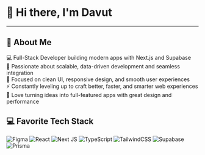 # 👋 Hi there, I'm Davut 
-----------------------------------------------------------------------------------------------------------------------------------------------------------

## 💫 About Me
💻 Full-Stack Developer building modern apps with Next.js and Supabase<br>🧩 Passionate about scalable, data-driven development and seamless integration<br>🎨 Focused on clean UI, responsive design, and smooth user experiences<br>⚡ Constantly leveling up to craft better, faster, and smarter web experiences<br>🔧 Love turning ideas into full-featured apps with great design and performance<br>


## 💻 Favorite Tech Stack
![Figma](https://img.shields.io/badge/figma-%23F24E1E.svg?style=for-the-badge&logo=figma&logoColor=white) ![React](https://img.shields.io/badge/react-%2320232a.svg?style=for-the-badge&logo=react&logoColor=%2361DAFB) ![Next JS](https://img.shields.io/badge/Next-black?style=for-the-badge&logo=next.js&logoColor=white) ![TypeScript](https://img.shields.io/badge/typescript-%23007ACC.svg?style=for-the-badge&logo=typescript&logoColor=white) ![TailwindCSS](https://img.shields.io/badge/tailwindcss-%2338B2AC.svg?style=for-the-badge&logo=tailwind-css&logoColor=white) ![Supabase](https://img.shields.io/badge/Supabase-3ECF8E?style=for-the-badge&logo=supabase&logoColor=white) ![Prisma](https://img.shields.io/badge/Prisma-3982CE?style=for-the-badge&logo=Prisma&logoColor=white)








